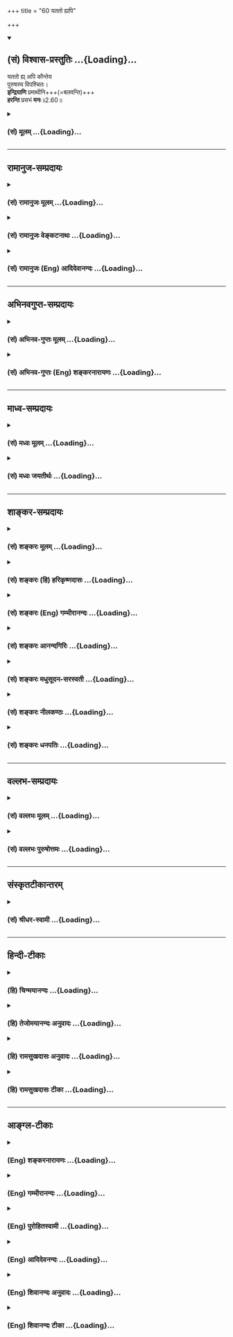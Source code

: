 +++
title = "60 यततो ह्यपि"

+++
<div class="js_include" newlevelforh1="2" title="(सं) विश्वास-प्रस्तुतिः" unfilled url="/mahAbhAratam/vyAsaH/shlokashaH/06-bhIShma-parva/03-bhagavad-gItA-parva/saMskRtam/vishvAsa-prastutiH/02_sAnkhya-yogaH_sarva-/60_yatato_hyapi.md">
<details open><summary><h2>(सं) विश्वास-प्रस्तुतिः ...{Loading}...</h2></summary>

यततो ह्य् अपि कौन्तेय  
पुरुषस्य विपश्चितः।  
**इन्द्रियाणि** प्रमाथीनि+++(=बलवन्ति)+++  
**हरन्ति** प्रसभं **मनः**॥2.60॥
</details>
</div>
<div class="js_include collapsed" newlevelforh1="3" title="(सं) मूलम्" unfilled url="/mahAbhAratam/vyAsaH/shlokashaH/06-bhIShma-parva/03-bhagavad-gItA-parva/saMskRtam/mUlam/02_sAnkhya-yogaH_sarva-/60_yatato_hyapi.md">
<details><summary><h3>(सं) मूलम् ...{Loading}...</h3></summary>

यततो ह्यपि कौन्तेय पुरुषस्य विपश्चितः।  
इन्द्रियाणि प्रमाथीनि हरन्ति प्रसभं मनः।।2.60।।
</details>
</div>


_________________
## रामानुज-सम्प्रदायः
<div class="js_include collapsed" newlevelforh1="3" title="(सं) रामानुजः मूलम्" unfilled url="/mahAbhAratam/vyAsaH/shlokashaH/06-bhIShma-parva/03-bhagavad-gItA-parva/saMskRtam/rAmAnujaH/mUlam/02_sAnkhya-yogaH_sarva-/60_yatato_hyapi.md">
<details><summary><h3>(सं) रामानुजः मूलम् ...{Loading}...</h3></summary>

।।2.60।। आत्मदर्शनेन विना विषयरागो न निवर्तते अनिवृत्ते विषयरागे
**विपश्चितो** यतमानस्य **अपि पुरुषस्य** **इन्द्रियाणि प्रमाथीनि**
बलवन्ति **मनः** प्रसह्य **हरन्ति।** एवम् इन्द्रियजय आत्मदर्शनाधीन
आत्मदर्शनम् इन्द्रियजयाधीनम् इति ज्ञाननिष्ठा दुष्प्राप्या।  

</details>
</div>
<div class="js_include collapsed" newlevelforh1="3" title="(सं) रामानुजः वेङ्कटनाथः" unfilled url="/mahAbhAratam/vyAsaH/shlokashaH/06-bhIShma-parva/03-bhagavad-gItA-parva/saMskRtam/rAmAnujaH/venkaTanAthaH/02_sAnkhya-yogaH_sarva-/60_yatato_hyapi.md">
<details><summary><h3>(सं) रामानुजः वेङ्कटनाथः ...{Loading}...</h3></summary>

।।2.60।। अथानिवृत्ते विषयरागे दुर्जयानीन्द्रियाणीत्युच्यते यततः इति
श्लोकेन। विपश्चित्त्वं यतमानत्वे हेतुरिति द्योतनायोक्तंविपश्चितो
यतमानस्यापीति। अत्र विपश्चित्त्वं शास्त्रजन्यहेयोपादेयविवेकत्वम्। बलवतां
प्रमाथित्वं हिबलवानिन्द्रियग्रामो विद्वांसमपि कर्षति मनुः2।215 इति
स्मर्यते इति ज्ञापनायबलवन्तीत्युक्तम्। इन्द्रियाणां बलं च रागादिरेव।
उक्तश्लोकद्वयतात्पर्यसिद्धमन्योन्याश्रयणं तत्फलं चाह एवमिति।  
  

</details>
</div>
<div class="js_include collapsed" newlevelforh1="3" title="(सं) रामानुजः (Eng) आदिदेवानन्दः" unfilled url="/mahAbhAratam/vyAsaH/shlokashaH/06-bhIShma-parva/03-bhagavad-gItA-parva/saMskRtam/rAmAnujaH/english/AdidevAnandaH/02_sAnkhya-yogaH_sarva-/60_yatato_hyapi.md">
<details><summary><h3>(सं) रामानुजः (Eng) आदिदेवानन्दः ...{Loading}...</h3></summary>

2.60 Except by the experience of the self, the hankering for objects will not go away. When the hankering for the sense-objects does not go away, the senses of even a wise man, though he is ever striving to subdue them, become refractory, i.e., become violent and carry away perforce the mind. Thus, the subduing of the senses depends on the vision of the self, and the vision of the self depends on the subduing of the senses. Conseently, i.e., because of this mutual dependence, firm devotion to knowledge is difficult to achieve.

</details>
</div>


_________________
## अभिनवगुप्त-सम्प्रदायः
<div class="js_include collapsed" newlevelforh1="3" title="(सं) अभिनव-गुप्तः मूलम्" unfilled url="/mahAbhAratam/vyAsaH/shlokashaH/06-bhIShma-parva/03-bhagavad-gItA-parva/saMskRtam/abhinava-guptaH/mUlam/02_sAnkhya-yogaH_sarva-/60_yatato_hyapi.md">
<details><summary><h3>(सं) अभिनव-गुप्तः मूलम् ...{Loading}...</h3></summary>

।।2.62।। यत्तस्यापीति। यत् यस्मात् तस्यापि तपस्विनो मन इन्द्रियैः
ह्रियते। अथवा यत्तस्य सयत्नस्यापि। योगिना च मन एव जेतव्यमिति द्वितीयो
निर्णीतः।  

</details>
</div>
<div class="js_include collapsed" newlevelforh1="3" title="(सं) अभिनव-गुप्तः (Eng) शङ्करनारायणः" unfilled url="/mahAbhAratam/vyAsaH/shlokashaH/06-bhIShma-parva/03-bhagavad-gItA-parva/saMskRtam/abhinava-guptaH/english/shankaranArAyaNaH/02_sAnkhya-yogaH_sarva-/60_yatato_hyapi.md">
<details><summary><h3>(सं) अभिनव-गुप्तः (Eng) शङ्करनारायणः ...{Loading}...</h3></summary>

2.60 Yattasyapi etc. For, the mind of that ascetic too is carried away
by the sense-organs. Or, the expression yattasya api denotes 'even of
one who exerts'. \[So\], it is but the mind that is to be subdued by a
man of Yoga. Thus the second \[estion\] is decided.

</details>
</div>


_________________
## माध्व-सम्प्रदायः
<div class="js_include collapsed" newlevelforh1="3" title="(सं) मध्वः मूलम्" unfilled url="/mahAbhAratam/vyAsaH/shlokashaH/06-bhIShma-parva/03-bhagavad-gItA-parva/saMskRtam/madhvaH/mUlam/02_sAnkhya-yogaH_sarva-/60_yatato_hyapi.md">
<details><summary><h3>(सं) मध्वः मूलम् ...{Loading}...</h3></summary>

।।2.60।। अपरोक्षज्ञानरहितज्ञानिनोऽपि साधारणयत्नवतोऽपि मनो
हरन्तीन्द्रियाणि। पुरुषस्य शरीराभिमानिनः। को दोषस्ततः प्रमाथीनि
प्रमथनशीलानि पुरुषस्य।  

</details>
</div>
<div class="js_include collapsed" newlevelforh1="3" title="(सं) मध्वः जयतीर्थः" unfilled url="/mahAbhAratam/vyAsaH/shlokashaH/06-bhIShma-parva/03-bhagavad-gItA-parva/saMskRtam/madhvaH/jayatIrthaH/02_sAnkhya-yogaH_sarva-/60_yatato_hyapi.md">
<details><summary><h3>(सं) मध्वः जयतीर्थः ...{Loading}...</h3></summary>

।।2.60।। ननु यत्नज्ञानाभ्यामिन्द्रियजयमुक्त्वायततोऽपि इति तद्विरुद्धं
कथमुच्यते इति चेत् न इन्द्रियजयार्थं किं निराहारत्वलक्षणेन महाप्रयत्नेन
प्रत्याहारादिना साधारणेन प्रत्यनेन तत्सम्भवात् तथा किमपरोक्षज्ञानेन
नित्यानित्यविवेकज्ञानेनापि तदुपपत्तेरित्याशङ्क्य तन्निषेधोऽत्र क्रियत
इत्याशयवान् व्याचष्टे **अपरोक्षे**ति। ज्ञानस्य प्राधान्यसूचनाय
विपश्चितोऽपीत्येतत्पश्चादुक्तमपि अपरोक्षेत्यादौ व्याख्यातम्।
यततोऽपीत्यस्यार्थः **साधारणे**ति। हरन्ति विषयसन्निकृष्टानि तदभिमुखं
कृत्वा तद्रागीकुर्वन्तीत्यर्थः। पुरुषस्येति व्यर्थं
स्त्रीणामप्येवम्भावादित्यत आह **पुरुषस्ये**ति।
एतच्चोक्तोपपादनार्थम्। प्रमाथीनि इत्यस्य प्रयोजनं वक्तुमाह **को दोष**
इति। एतावताऽऽत्मनस्तदविजयः कथं इत्याशयः। मनो हृतवन्ति पुरुषस्य
क्षोभणशीलानि न तेन विजितानीति भावः। पुरुषस्य इत्यनेनोभयत्रास्यान्वयं
दर्शयति।  

</details>
</div>


_________________
## शाङ्कर-सम्प्रदायः
<div class="js_include collapsed" newlevelforh1="3" title="(सं) शङ्करः मूलम्" unfilled url="/mahAbhAratam/vyAsaH/shlokashaH/06-bhIShma-parva/03-bhagavad-gItA-parva/saMskRtam/shankaraH/mUlam/02_sAnkhya-yogaH_sarva-/60_yatato_hyapi.md">
<details><summary><h3>(सं) शङ्करः मूलम् ...{Loading}...</h3></summary>

।।2.60।।  
  
**यततः** प्रयत्नं कुर्वतः **अपि हि** यस्मात् **कौन्तेय पुरुषस्य
विपश्चितः** मेधाविनः अपि इति व्यवहितेन संबन्धः। **इन्द्रियाणि
प्रमाथीनि** प्रमथनशीलानि विषयाभिमुखं हि पुरुषं विक्षोभयन्ति
आकुलीकुर्वन्ति आकुलीकृत्य च **हरन्ति प्रसभं** प्रसह्य प्रकाशमेव पश्यतो
विवेकविज्ञानयुक्तं **मनः**।।  
यतः तस्मात्  
  

</details>
</div>
<div class="js_include collapsed" newlevelforh1="3" title="(सं) शङ्करः (हि) हरिकृष्णदासः" unfilled url="/mahAbhAratam/vyAsaH/shlokashaH/06-bhIShma-parva/03-bhagavad-gItA-parva/saMskRtam/shankaraH/hindI/harikRShNadAsaH/02_sAnkhya-yogaH_sarva-/60_yatato_hyapi.md">
<details><summary><h3>(सं) शङ्करः (हि) हरिकृष्णदासः ...{Loading}...</h3></summary>

।।2.60।। यथार्थ ज्ञानरूप बुद्धिकी स्थिरता चाहनेवाले पुरुषोंको पहले
इन्द्रियोंको अपने वशमें कर लेना चाहिये क्योंकि उनको वशमें न करनेसे दोष
बतलाते हैं  
  
हे कौन्तेय जिससे की प्रयत्न करनेवाले विचारशील बुद्धिमान् पुरुषकी भी
प्रमथनशील इन्द्रियाँ उस विषयाभिमुख हुए पुरुषको क्षुब्ध कर देती हैं
व्याकुल कर देती हैं और व्याकुल करके ( उस ) केवल प्रकाशको ही देखनेवाले
विद्वान्के विवेकविज्ञानयुक्त मनको ( भी ) बलात्कारसे विचलित कर देती
हैं।  

</details>
</div>
<div class="js_include collapsed" newlevelforh1="3" title="(सं) शङ्करः (Eng) गम्भीरानन्दः" unfilled url="/mahAbhAratam/vyAsaH/shlokashaH/06-bhIShma-parva/03-bhagavad-gItA-parva/saMskRtam/shankaraH/english/gambhIrAnandaH/02_sAnkhya-yogaH_sarva-/60_yatato_hyapi.md">
<details><summary><h3>(सं) शङ्करः (Eng) गम्भीरानन्दः ...{Loading}...</h3></summary>

2.60 Hi, for; kaunteya, O son of Kunti; pramathini, the turbulent;
indriyani, organs; prasabham, violently; haranti, snatch away; manah,
the mind; vipascitah, of an intelligent; purusasya, person; api, even;
yatatah, while he is striving diligently \[Repeatedly being mindful of
the evils that arise from sense-objects.\] (or,) the words purusasya
vipascitah (of an intelligent person) are to be connected with the
remote word api (even). \[The Commentator says that api may be construed
either with yatatah or with vipascitah purusasya.-Tr.\] Indeed, the
organs confound a person who is inclined towards objects, and after
confounding him, violently carry away his mind endowed with
discriminating knoweldge, even when he is aware of this. Since this is
so, therefore,

</details>
</div>
<div class="js_include collapsed" newlevelforh1="3" title="(सं) शङ्करः आनन्दगिरिः" unfilled url="/mahAbhAratam/vyAsaH/shlokashaH/06-bhIShma-parva/03-bhagavad-gItA-parva/saMskRtam/shankaraH/AnandagiriH/02_sAnkhya-yogaH_sarva-/60_yatato_hyapi.md">
<details><summary><h3>(सं) शङ्करः आनन्दगिरिः ...{Loading}...</h3></summary>

।।2.60।। श्लोकान्तरमवतारयति **सम्यग्दर्शनेति।** मनसः स्ववशत्वादेव
प्रज्ञास्थैर्यसंभवे किमर्थमिन्द्रियाणां स्ववशत्वापादनमित्याशङ्क्याह
**यस्मादिति।** ननु विवेकवतो विषयदोषदर्शिनो विषयेभ्यः
स्वयमेवेन्द्रियाणि व्यावर्तन्ते किं तत्र प्रज्ञास्थैर्यं चिकीर्षता
कर्तव्यमिति तत्राह **यततो हीति।** विषयेषु भूयो भूयो दोषदर्शनमेव
प्रयत्नः। हिशब्दस्य यस्मादर्थस्य समाप्तौ संबन्धं वक्ष्यति। अपिशब्दस्य
प्रयत्नं कुर्वतोऽपीति संबन्धं गृहीत्वा संबन्धान्तरमाह **पुरुषस्येति।**
प्रमथनशीलत्वं प्रकटयति **विषयेति।** विक्षोभस्याकुलीकरणस्य फलमाह
**आकुलीकृत्येति।** प्रकाशमेवेत्युक्तं विशदयति **पश्यत इति।**
विपश्चितो विदुषोऽपि प्रकाशमेव प्रकाशशब्दितविवेकाख्यविज्ञानेन युक्तमेव
मनो हरन्तीन्द्रियाणीति संबन्धः। हिशब्दार्थमनूद्य तस्मादिन्द्रियाणि
स्ववशे स्थापयितव्यानीति पूर्वेण संबन्धमभिसन्धायाह **यतस्तस्मादिति।  
**

</details>
</div>
<div class="js_include collapsed" newlevelforh1="3" title="(सं) शङ्करः मधुसूदन-सरस्वती" unfilled url="/mahAbhAratam/vyAsaH/shlokashaH/06-bhIShma-parva/03-bhagavad-gItA-parva/saMskRtam/shankaraH/madhusUdana-sarasvatI/02_sAnkhya-yogaH_sarva-/60_yatato_hyapi.md">
<details><summary><h3>(सं) शङ्करः मधुसूदन-सरस्वती ...{Loading}...</h3></summary>

।।2.60।। तत्र प्रज्ञास्थैर्ये बाह्येन्द्रियनिग्रहो मनोनिग्रहश्चासाधारणं
कारणं तदुभयाभावे प्रज्ञानादर्शनादिति वक्तुं  
  
बाह्येन्द्रियनिग्रहाभावे प्रथमं दोषमाह यतत इति। हे कौन्तेय यततः भूयोभूयो
विषयदोषदर्शनात्मकं यत्नं कुर्वतोऽपि। चक्षिङो
ङित्करणादनुदात्तेतोऽनावश्यकमात्मनेपदमिति ज्ञापनात्परस्मैपदमविरुद्धम्।
विपश्चितोऽत्यन्तविवेकिनोऽपि पुरुषस्य मनः क्षणमात्रं निर्वकारं
कृतमपीन्द्रियाणि हरन्ति विकारं प्रापयन्ति। ननु विरोधिनि विवेके सति कुतो
विकारप्राप्तिस्तत्राह प्रमाथीनि प्रमथनशीलानि
अतिबलीयस्त्वाद्विवेकोपमर्दनक्षमाणि। अतः प्रसभं प्रसह्य बलात्कारेण
पश्यत्येव। विपश्चिति स्वामिनि विवेके च रक्षके सति
सर्वप्रमाथित्वादेवेन्द्रियाणि विवेकजप्रज्ञायां प्रविष्टं मनस्ततः
प्रच्याव्य स्वविषयाविष्टत्वेन हरन्तीत्यर्थः। हिशब्दः प्रसिद्धिं
द्योतयति। प्रसिद्धो ह्ययमर्थो लोके यथा प्रमाथिनो दस्यवः प्रसभमेव धनिनं
धनरक्षकं चाभिभूय तयोः पश्यतोरेव धनं हरन्ति तथेन्द्रियाण्यपि विषयसंनिधाने
मनो हरन्तीति।  

</details>
</div>
<div class="js_include collapsed" newlevelforh1="3" title="(सं) शङ्करः नीलकण्ठः" unfilled url="/mahAbhAratam/vyAsaH/shlokashaH/06-bhIShma-parva/03-bhagavad-gItA-parva/saMskRtam/shankaraH/nIlakaNThaH/02_sAnkhya-yogaH_sarva-/60_yatato_hyapi.md">
<details><summary><h3>(सं) शङ्करः नीलकण्ठः ...{Loading}...</h3></summary>

।।2.60।। किंच सुप्तादेरिन्द्रियाणि श्रान्त्या स्वयमेव लीयन्ते समाहितेन तु
तानि कूर्मेणाङ्गानीव स्वेच्छया संह्रियन्ते एतच्चात्यन्तायाससाध्यमित्याह
**यतत इति।** विपश्चितः शास्त्राचार्योपदेशवतो यततोऽपि समाधिसिद्ध्यर्थं
यतमानस्यापि पुरुषस्य इन्द्रियाणि कर्तॄणि मनः प्रतीचि स्थिरीक्रियमाणं
कर्मीभूतं हरन्ति विषयप्रवणं कुर्वन्ति। यतः प्रमाथीनि यथा बहवश्चोरा वने
एकं पुरुषं प्रमथ्य तस्य वित्तं हरन्ति एवमिन्द्रियाणि यततो मनो हरन्ति।
यतः प्रसभमतिशयेन प्रमथनशीलानि।  

</details>
</div>
<div class="js_include collapsed" newlevelforh1="3" title="(सं) शङ्करः धनपतिः" unfilled url="/mahAbhAratam/vyAsaH/shlokashaH/06-bhIShma-parva/03-bhagavad-gItA-parva/saMskRtam/shankaraH/dhanapatiH/02_sAnkhya-yogaH_sarva-/60_yatato_hyapi.md">
<details><summary><h3>(सं) शङ्करः धनपतिः ...{Loading}...</h3></summary>

।।2.60।। सभ्यग्दर्शनं विना रसस्योच्छेदो नास्तीत्युक्तं
तच्चाजितेन्द्रियस्य दुर्लभमिन्द्रियनिग्रहश्चातियत्नसाध्यः
तस्मात्सम्यग्दर्शनलक्षणं प्रज्ञास्थैर्यं चिकीर्षता आदाविन्द्रियजयः कार्य
इत्याशयेन तदकरणे दोषमाह **यतत इति।** हि यस्माद्विपश्चितो बुद्धिमतः
प्रज्ञास्थैर्यार्थं यततो यतमानस्यापीन्द्रियाणि प्रमथनशीलानि पुरुषं
विषयाभिमुखं कर्तुं समर्थानि तं व्याकुलीकृत्य प्रसभं बलात्कारेण
विवेकयुक्तमपि मनो हरन्ति। कौन्तेयेति संबोधयन्निन्द्रियापेक्षया पुरुषस्य
दौर्बल्यं सूचयति।  

</details>
</div>


_________________
## वल्लभ-सम्प्रदायः
<div class="js_include collapsed" newlevelforh1="3" title="(सं) वल्लभः मूलम्" unfilled url="/mahAbhAratam/vyAsaH/shlokashaH/06-bhIShma-parva/03-bhagavad-gItA-parva/saMskRtam/vallabhaH/mUlam/02_sAnkhya-yogaH_sarva-/60_yatato_hyapi.md">
<details><summary><h3>(सं) वल्लभः मूलम् ...{Loading}...</h3></summary>

।।2.60 2.61।। तेष्वेव प्रथममुपदेशे कर्त्तव्यतादृढनाय तस्यासनं सहेतुकं
लक्षयति यततोऽपीति द्वाभ्याम्। यततोऽपि तत्तदिन्द्रियजयाभ्यास एव श्रेयान्
मनःप्रमाथित्वादिद्रियाणां अतस्तानि सर्वाणि प्रथमं बुद्ध्या संयम्य युक्तो
य आसीत मत्परः तस्यैव प्रतिष्ठिता प्रज्ञाऽवसेया।  

</details>
</div>
<div class="js_include collapsed" newlevelforh1="3" title="(सं) वल्लभः पुरुषोत्तमः" unfilled url="/mahAbhAratam/vyAsaH/shlokashaH/06-bhIShma-parva/03-bhagavad-gItA-parva/saMskRtam/vallabhaH/puruShottamaH/02_sAnkhya-yogaH_sarva-/60_yatato_hyapi.md">
<details><summary><h3>(सं) वल्लभः पुरुषोत्तमः ...{Loading}...</h3></summary>

  
  
।।2.60।। ननु इन्द्रियसंयमनं सर्वेषां कर्तुमुचितं स्थितप्रज्ञे को विशेषः
इति चेत्तत्राह यतत इति द्वाभ्याम्। हे कौन्तेय विपश्चितः शास्त्रार्थविदः
पुरुषस्य यततोऽपि यत्नं कुर्वाणस्यापि प्रमाथीनि प्रकर्षेण मथनशीलानि
इन्द्रियाणि प्रसभं बलात्कारेण मनो हरन्ति।  
  
  
  

</details>
</div>


_________________
## संस्कृतटीकान्तरम्
<div class="js_include collapsed" newlevelforh1="3" title="(सं) श्रीधर-स्वामी" unfilled url="/mahAbhAratam/vyAsaH/shlokashaH/06-bhIShma-parva/03-bhagavad-gItA-parva/saMskRtam/shrIdhara-svAmI/02_sAnkhya-yogaH_sarva-/60_yatato_hyapi.md">
<details><summary><h3>(सं) श्रीधर-स्वामी ...{Loading}...</h3></summary>

।।2.60।। इन्द्रियसंयमं विना तु स्थितप्रज्ञता न संभवति। अतः साधकावस्थायां
तत्र महान्प्रयत्नः कर्तव्य इत्याह **यततो** **ह्यपीति द्वाभ्याम्।**
यततो मोक्षे प्रयतमानस्यापि विपश्चितो विवेकिनोऽपि मन इन्द्रियाणि प्रसभं
बलाद्धरन्ति। यतः प्रमाथीनि प्रमथनशीलानि प्रक्षोभकाणि।  

</details>
</div>


_________________
## हिन्दी-टीकाः
<div class="js_include collapsed" newlevelforh1="3" title="(हि) चिन्मयानन्दः" unfilled url="/mahAbhAratam/vyAsaH/shlokashaH/06-bhIShma-parva/03-bhagavad-gItA-parva/hindI/chinmayAnandaH/02_sAnkhya-yogaH_sarva-/60_yatato_hyapi.md">
<details><summary><h3>(हि) चिन्मयानन्दः ...{Loading}...</h3></summary>

।।2.60।। अब तक के अपने प्रवचन में भगवान् श्रीकृष्ण ने ज्ञानी पुरुष के
इन्द्रिय संयम की सार्मथ्य पर विशेष बल दिया है। भारत में दर्शनशास्त्र के
सिद्धान्तों को अव्यावहारिक होने पर स्वीकारा नहीं जाता। अत गीता में
श्रीकृष्ण अर्जुन को उन साधनों का भी उपदेश देते हैं जिनके अभ्यास से वह भी
स्थितप्रज्ञ के पूर्णत्व को प्राप्त कर सकता है।  
सत्त्व (विवेकशीलता) रज (क्रियाशीलता ) और तम (निष्क्रियता) इन तीन गुणों
का प्रभाव प्रत्येक व्यक्ति के अन्तकरण पर पड़ता है। तमोगुण के आवरण तथा
रजोगुण के विक्षेप के कारण जब सत्त्व गुण भी दूषित हो जाता है तब अनेक
दुखों को हमें भोगना पड़ता है। यदि इन्द्रियों पर पूर्ण संयम न हो तो वे मन
को विषयों की ओर बलपूर्वक खींच ले जायेंगी जिसका एक मात्र परिणाम होगा दुख।
इस श्लोक में स्वीकार किया गया है कि ऐसी स्थिति किसी बुद्धिमान साधक की भी
कभीकभी होती है। यह वाक्य भयभीत करने या किसी को निरुत्साहित करने के लिए
नहीं समझना चाहिए। अर्जुन को केवल इस बात की सावधानी रखने को कहा गया है कि
वह कभी अपने मन का बुद्धि पर आधिपत्य स्थापित न होने दे। सावधानी की यह
सूचना अत्यन्त समयोचित है।  
अध्यात्म साधना का अभ्यास करने वाले अनेक साधकों के पतन का कारण एक ही है।
कुछ वर्षों तक तो वे संयम के प्रति सजग रहते हैं जिसके फलस्वरूप उन्हें
आनन्द भी मिलता है। तत्पश्चात् स्वयं पर अत्यधिक विश्वास के कारण तप के
प्रति उनकी जागरूकता कम हो जाती है और तब स्वाभाविक ही इन्द्रियाँ बलपूर्वक
मन को विषयों में खींच ले जाती हैं और साधक की शान्ति को नष्ट कर देती
हैं।  

</details>
</div>
<div class="js_include collapsed" newlevelforh1="3" title="(हि) तेजोमयानन्दः अनुवादः" unfilled url="/mahAbhAratam/vyAsaH/shlokashaH/06-bhIShma-parva/03-bhagavad-gItA-parva/hindI/tejomayAnandaH/anuvAdaH/02_sAnkhya-yogaH_sarva-/60_yatato_hyapi.md">
<details><summary><h3>(हि) तेजोमयानन्दः अनुवादः ...{Loading}...</h3></summary>

।।2.60।। हे कौन्तेय (संयम का) प्रयत्न करते हुए बुद्धिमान (विपश्चित)
पुरुष के भी मन को ये इन्द्रियां बलपूर्वक हर लेती हैं।।  
  

</details>
</div>
<div class="js_include collapsed" newlevelforh1="3" title="(हि) रामसुखदासः अनुवादः" unfilled url="/mahAbhAratam/vyAsaH/shlokashaH/06-bhIShma-parva/03-bhagavad-gItA-parva/hindI/rAmasukhadAsaH/anuvAdaH/02_sAnkhya-yogaH_sarva-/60_yatato_hyapi.md">
<details><summary><h3>(हि) रामसुखदासः अनुवादः ...{Loading}...</h3></summary>

।।2.60।। हे कुन्तीनन्दन! (रसबुद्धि रहनेसे) यत्न करते हुए विद्वान्
मनुष्यकी भी प्रमथनशील इन्द्रियाँ उसके मनको बलपूर्वक हर लेती हैं।

</details>
</div>
<div class="js_include collapsed" newlevelforh1="3" title="(हि) रामसुखदासः टीका" unfilled url="/mahAbhAratam/vyAsaH/shlokashaH/06-bhIShma-parva/03-bhagavad-gItA-parva/hindI/rAmasukhadAsaH/TIkA/02_sAnkhya-yogaH_sarva-/60_yatato_hyapi.md">
<details><summary><h3>(हि) रामसुखदासः टीका ...{Loading}...</h3></summary>

2.60।।***व्याख्या--*****'यततो ह्यपि ৷৷. प्रसभं मनः'-- (टिप्पणी प₀
98.1)** जो स्वयं यत्न करता है, साधन करता है, हरेक कामको विवेक-पूर्वक
करता है, आसक्ति और फलेच्छाका त्याग करता है, दूसरोंका हित हो दूसरोंको सुख
पहुँचे, दूसरोंका कल्याण हो--ऐसा भाव रखता है और वैसी क्रिया भी करता है,
जो स्वयं कर्त्तव्य-अकर्त्तव्य ,सार-असारको जानता है और कौन-कौन-से कर्म
करनेसे उनका क्या-क्या परिणाम होता है--इसको भी जाननेवाला है, ऐसे विद्वान
पुरुषके लिय यहाँ **'यततो ह्यपि पुरुषस्य विपश्चितः'**पद आये हैं। प्रयत्न
करनेवाले ऐसे विद्वान् पुरुषकी भी प्रमथनशील इन्द्रियाँ उसके मनको बलपूर्वक
हर लेती हैं विषयोंकी तरफ खींच लेती हैं, अर्थात् वह विषयोंकी तरफ खिंच
जाता है आकृष्ट हो जाता है। इसका कारण यह है कि जबतक बुद्धि सर्वथा
परमात्म-तत्त्वमें प्रतिष्ठित (स्थित) नहीं होती, बुद्धिमें संसारकी
यत्किञ्चित् सत्ता रहती है, विषयेन्द्रिय-सम्बन्धसे सुख होता है, भोगे हुए
भोगोंके संस्कार रहते हैं, तबतक साधनपरायण बुद्धिमान् विवेकी पुरुषकी भी
इन्द्रियाँ सर्वथा वशमें नहीं होतीं। इन्द्रियोंके विषय सामने आनेपर भोगे
हुए भोगोंके संस्कारओंके  
कारण इन्द्रियाँ मन-बुद्धिको जबर्दस्ती विषयोंकी तरफ खींच ले जाती हैं। ऐसे
अनेक ऋषियोंके उदाहरण भी आते हैं, जो विषयोंके सामने आनेपर विचलित हो गये।
अतः साधकको अपनी इन्द्रियोंपर कभी भी मेरी इन्द्रियाँ वशमें है', ऐसा
विश्वास नहीं करना चाहिये **(टिप्पणी प₀ 98.2)** और कभी भी यह अभिमान
नहीं करना चाहिये कि 'मैं जितेन्द्रिय हो गया हूँ। '  
  
***सम्बन्ध--***पूर्वश्लोकमें यह बताया कि रसबुद्धि रहनेसे यत्न करते हुए
विद्वान् मनुष्यकी भी इन्द्रियाँ उसके मनको हर लेती हैं जिससे उसकी बुद्धि
परमात्मामें प्रतिष्ठित नहीं होती। अतः रसबुद्धिको दूर कैसे किया जाय इसका
उपाय आगेके श्लोकमें बताते हैं।

</details>
</div>


_________________
## आङ्ग्ल-टीकाः
<div class="js_include collapsed" newlevelforh1="3" title="(Eng) शङ्करनारायणः" unfilled url="/mahAbhAratam/vyAsaH/shlokashaH/06-bhIShma-parva/03-bhagavad-gItA-parva/english/shankaranArAyaNaH/02_sAnkhya-yogaH_sarva-/60_yatato_hyapi.md">
<details><summary><h3>(Eng) शङ्करनारायणः ...{Loading}...</h3></summary>

2.60. For, the turbulent sense-organs do carry away by force, the mind even of this person of discerning, O son of Kunti !

</details>
</div>
<div class="js_include collapsed" newlevelforh1="3" title="(Eng) गम्भीरानन्दः" unfilled url="/mahAbhAratam/vyAsaH/shlokashaH/06-bhIShma-parva/03-bhagavad-gItA-parva/english/gambhIrAnandaH/02_sAnkhya-yogaH_sarva-/60_yatato_hyapi.md">
<details><summary><h3>(Eng) गम्भीरानन्दः ...{Loading}...</h3></summary>

2.60 For, O son of Kunti, the turbulent organs violently snatch away the mind of an intelligent person, even while he is striving diligently.

</details>
</div>
<div class="js_include collapsed" newlevelforh1="3" title="(Eng) पुरोहितस्वामी" unfilled url="/mahAbhAratam/vyAsaH/shlokashaH/06-bhIShma-parva/03-bhagavad-gItA-parva/english/purohitasvAmI/02_sAnkhya-yogaH_sarva-/60_yatato_hyapi.md">
<details><summary><h3>(Eng) पुरोहितस्वामी ...{Loading}...</h3></summary>

2.60 O Arjuna! The mind of him, who is trying to conquer it, is forcibly carried away in spite of his efforts, by his tumultuous senses.

</details>
</div>
<div class="js_include collapsed" newlevelforh1="3" title="(Eng) आदिदेवनन्दः" unfilled url="/mahAbhAratam/vyAsaH/shlokashaH/06-bhIShma-parva/03-bhagavad-gItA-parva/english/AdidevanandaH/02_sAnkhya-yogaH_sarva-/60_yatato_hyapi.md">
<details><summary><h3>(Eng) आदिदेवनन्दः ...{Loading}...</h3></summary>

2.60 The turbulent senses, O Arjuna, do carry away perforce the mind of even a wise man, though he is ever striving.

</details>
</div>
<div class="js_include collapsed" newlevelforh1="3" title="(Eng) शिवानन्दः अनुवादः" unfilled url="/mahAbhAratam/vyAsaH/shlokashaH/06-bhIShma-parva/03-bhagavad-gItA-parva/english/shivAnandaH/anuvAdaH/02_sAnkhya-yogaH_sarva-/60_yatato_hyapi.md">
<details><summary><h3>(Eng) शिवानन्दः अनुवादः ...{Loading}...</h3></summary>

2.60 The turbulent senses, O Arjuna, do violently carry away the mind of a wise man though he be striving (to control them).

</details>
</div>
<div class="js_include collapsed" newlevelforh1="3" title="(Eng) शिवानन्दः टीका" unfilled url="/mahAbhAratam/vyAsaH/shlokashaH/06-bhIShma-parva/03-bhagavad-gItA-parva/english/shivAnandaH/TIkA/02_sAnkhya-yogaH_sarva-/60_yatato_hyapi.md">
<details><summary><h3>(Eng) शिवानन्दः टीका ...{Loading}...</h3></summary>

2.60 यततः of the striving; हि indeed; अपि even; कौन्तेय O Kaunteya (son of Kunti); पुरुषस्य of man; विपश्चितः (of the) wise; इन्द्रियाणि the senses; प्रमाथीनि turbulent; हरन्ति carry away; प्रसभम् violently; मनः
the mind.Commentary The aspirant should first bring the senses under his control. The senses are like horses. If you keep the horses under your perfect control you can reach your destinaton safely. Turbulent horses will throw you down on the way. Even so the turbulent senses will hurl you down into the objects of the senses and you cannot reach your spiritual destination; viz.; Param Dhama (the supreme abode) or the abode of eternal peace and immortality or Moksha (final liberation).
(Cf.III.33V.14).

</details>
</div>
